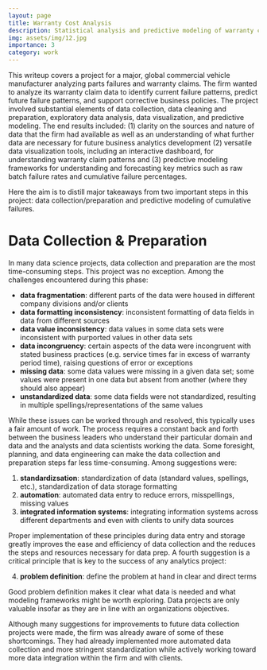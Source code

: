 ```yaml
---
layout: page
title: Warranty Cost Analysis 
description: Statistical analysis and predictive modeling of warranty claims for a major global automotive parts manufacturer
img: assets/img/12.jpg
importance: 3
category: work
---
```


This writeup covers a project for a major, global commercial vehicle manufacturer analyzing parts failures and warranty claims. The firm wanted to analyze its warranty claim data to identify current failure patterns, predict future failure patterns, and support corrective business policies. The project involved substantial elements of data collection, data cleaning and preparation, exploratory data analysis, data visualization, and predictive modeling. The end results included: (1) clarity on the sources and nature of data that the firm had available as well as an understanding of what further data are necessary for future business analytics development (2) versatile data visualization tools, including an interactive dashboard, for understanding warranty claim patterns and (3) predictive modeling frameworks for understanding and forecasting key metrics such as raw batch failure rates and cumulative failure percentages.

Here the aim is to distill major takeaways from two important steps in this project: data collection/preparation and predictive modeling of cumulative failures.

# Data Collection & Preparation

In many data science projects, data collection and preparation are the most time-consuming steps. This project was no exception. Among the challenges encountered during this phase:

* **data fragmentation**: different parts of the data were housed in different company divisions and/or clients
* **data formatting inconsistency**: inconsistent formatting of data fields in data from different sources
* **data value inconsistency**: data values in some data sets were inconsistent with purported values in other data sets
* **data incongruency**: certain aspects of the data were incongruent with stated business practices (e.g. service times far in excess of warranty period time), raising questions of error or exceptions
* **missing data**: some data values were missing in a given data set; some values were present in one data but absent from another (where they should also appear)
* **unstandardized data**: some data fields were not standardized, resulting in multiple spellings/representations of the same values

While these issues can be worked through and resolved, this typically uses a fair amount of work. The process requires a constant back and forth between the business leaders who understand their particular domain and data and the analysts and data scientists working the data. Some foresight, planning, and data engineering can make the data collection and preparation steps far less time-consuming. Among suggestions were:

1. **standardizsation**: standardization of data (standard values, spellings, etc.), standardization of data storage formatting
2. **automation**: automated data entry to reduce errors, misspellings, missing values
3. **integrated information systems**: integrating information systems across different departments and even with clients to unify data sources

Proper implementation of these principles during data entry and storage greatly improves the ease and efficiency of data collection and the reduces the steps and resources necessary for data prep. A fourth suggestion is a critical principle that is key to the success of any analytics project:

4. **problem definition**: define the problem at hand in clear and direct terms

Good problem definition makes it clear what data is needed and what modeling frameworks might be worth exploring. Data projects are only valuable insofar as they are in line with an organizations objectives.

Although many suggestions for improvements to future data collection projects were made, the firm was already aware of some of these shortcomings. They had already implemented more automated data collection and more stringent standardization while actively working toward more data integration within the firm and with clients. 
